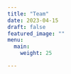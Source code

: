 ```yaml
---
title: "Team"
date: 2023-04-15
draft: false
featured_image: ""
menu:
  main:
    weight: 25

---
```

